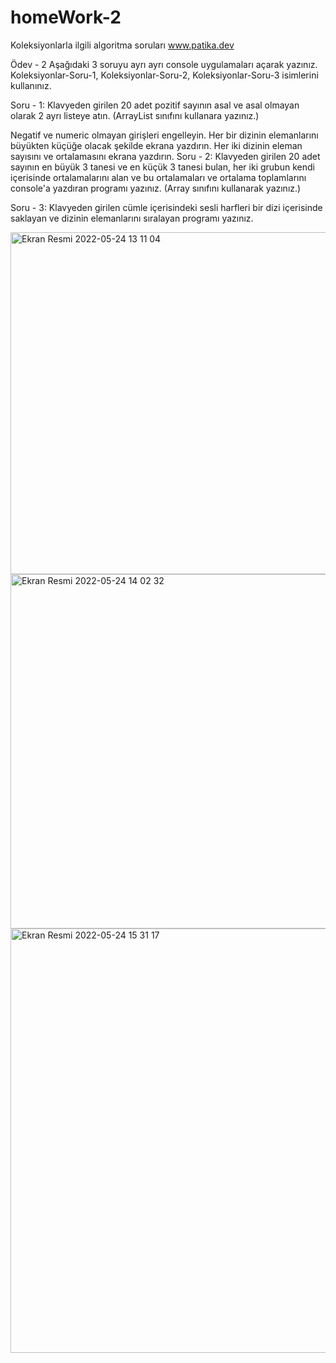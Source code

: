 # homeWork-2
Koleksiyonlarla ilgili algoritma soruları
www.patika.dev

Ödev - 2
Aşağıdaki 3 soruyu ayrı ayrı console uygulamaları açarak yazınız. Koleksiyonlar-Soru-1, Koleksiyonlar-Soru-2, Koleksiyonlar-Soru-3 isimlerini kullanınız.

Soru - 1: Klavyeden girilen 20 adet pozitif sayının asal ve asal olmayan olarak 2 ayrı listeye atın. (ArrayList sınıfını kullanara yazınız.)

Negatif ve numeric olmayan girişleri engelleyin.
Her bir dizinin elemanlarını büyükten küçüğe olacak şekilde ekrana yazdırın.
Her iki dizinin eleman sayısını ve ortalamasını ekrana yazdırın.
Soru - 2: Klavyeden girilen 20 adet sayının en büyük 3 tanesi ve en küçük 3 tanesi bulan, her iki grubun kendi içerisinde ortalamalarını alan ve bu ortalamaları ve ortalama toplamlarını console'a yazdıran programı yazınız. (Array sınıfını kullanarak yazınız.)

Soru - 3: Klavyeden girilen cümle içerisindeki sesli harfleri bir dizi içerisinde saklayan ve dizinin elemanlarını sıralayan programı yazınız.




<img width="547" alt="Ekran Resmi 2022-05-24 13 11 04" src="https://user-images.githubusercontent.com/105243448/170035954-44f83b3d-5171-440f-82de-7ccb9b6d33c2.png">


<img width="567" alt="Ekran Resmi 2022-05-24 14 02 32" src="https://user-images.githubusercontent.com/105243448/170035977-9dfeddfa-2781-4ba3-b78a-d62aebbedc6f.png">



<img width="679" alt="Ekran Resmi 2022-05-24 15 31 17" src="https://user-images.githubusercontent.com/105243448/170035988-cb45ce7a-587f-45b3-a44f-7edbdd6149e5.png">



